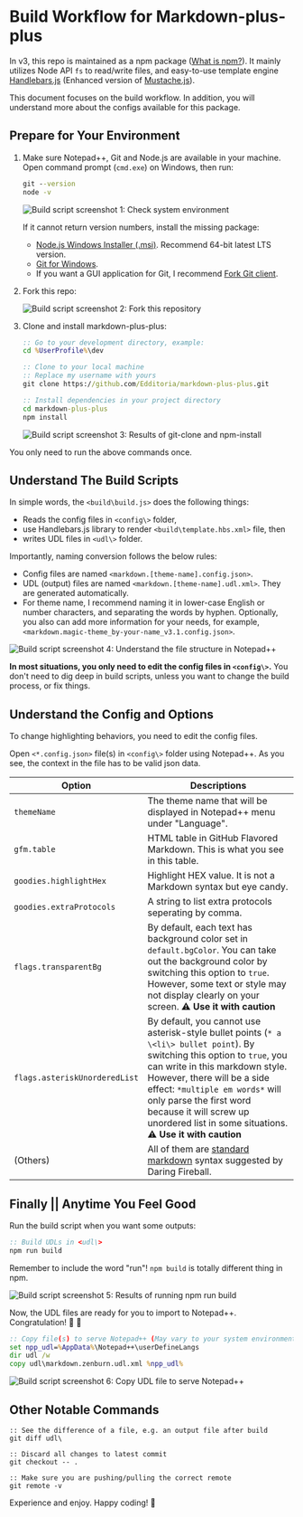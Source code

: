 # Build Workflow for Markdown-plus-plus

In v3, this repo is maintained as a npm package ([What is npm?][what_is_npm]). It mainly utilizes Node API `fs` to read/write files, and easy-to-use template engine [Handlebars.js][handlebars] (Enhanced version of [Mustache.js][mustache]).

This document focuses on the build workflow. In addition, you will understand more about the configs available for this package.

## Prepare for Your Environment

1. Make sure Notepad++, Git and Node.js are available in your machine. Open command prompt (`cmd.exe`) on Windows, then run:

	```cmd
	git --version
	node -v
	```

	![Build script screenshot 1: Check system environment][build_screen_1]

	If it cannot return version numbers, install the missing package:

	- [Node.js Windows Installer (.msi)][download_node]. Recommend 64-bit latest LTS version.
	- [Git for Windows][download_git].
	- If you want a GUI application for Git, I recommend [Fork Git client][fork_website].

1. Fork this repo:

	![Build script screenshot 2: Fork this repository][build_screen_2]

1. Clone and install markdown-plus-plus:

	```cmd
	:: Go to your development directory, example:
	cd %UserProfile%\dev

	:: Clone to your local machine
	:: Replace my username with yours
	git clone https://github.com/Edditoria/markdown-plus-plus.git

	:: Install dependencies in your project directory
	cd markdown-plus-plus
	npm install
	```

	![Build script screenshot 3: Results of git-clone and npm-install][build_screen_3]

You only need to run the above commands once.

## Understand The Build Scripts

In simple words, the `<build\build.js>` does the following things:

- Reads the config files in `<config\>` folder,
- use Handlebars.js library to render `<build\template.hbs.xml>` file, then
- writes UDL files in `<udl\>` folder.

Importantly, naming conversion follows the below rules:

- Config files are named `<markdown.[theme-name].config.json>`.
- UDL (output) files are named `<markdown.[theme-name].udl.xml>`. They are generated automatically.
- For theme name, I recommend naming it in lower-case English or number characters, and separating the words by hyphen. Optionally, you also can add more information for your needs, for example, `<markdown.magic-theme_by-your-name_v3.1.config.json>`.

![Build script screenshot 4: Understand the file structure in Notepad\+\+][build_screen_4]

**In most situations, you only need to edit the config files in `<config\>`.** You don't need to dig deep in build scripts, unless you want to change the build process, or fix things.

## Understand the Config and Options

To change highlighting behaviors, you need to edit the config files.

Open `<*.config.json>` file(s) in `<config\>` folder using Notepad++. As you see, the context in the file has to be valid json data.

| Option | Descriptions |
| ------ | ------------ |
| `themeName` | The theme name that will be displayed in Notepad++ menu under "Language". |
| `gfm.table` | HTML table in GitHub Flavored Markdown. This is what you see in this table. |
| `goodies.highlightHex` | Highlight HEX value. It is not a Markdown syntax but eye candy. |
| `goodies.extraProtocols` | A string to list extra protocols seperating by comma. |
| `flags.transparentBg` | By default, each text has background color set in `default.bgColor`. You can take out the background color by switching this option to `true`. However, some text or style may not display clearly on your screen. :warning: **Use it with caution** |
| `flags.asteriskUnorderedList` | By default, you cannot use asterisk-style bullet points (`* a \<li\> bullet point`). By switching this option to `true`, you can write in this markdown style. However, there will be a side effect: `*multiple em words*` will only parse the first word because it will screw up unordered list in some situations. :warning: **Use it with caution** |
| (Others) | All of them are [standard markdown][fireball_markdown_website] syntax suggested by Daring Fireball. |

## Finally || Anytime You Feel Good

Run the build script when you want some outputs:

```cmd
:: Build UDLs in <udl\>
npm run build
```

Remember to include the word "run"! `npm build` is totally different thing in npm.

![Build script screenshot 5: Results of running npm run build][build_screen_5]

Now, the UDL files are ready for you to import to Notepad++. Congratulation! :tada: :tada:

```cmd
:: Copy file(s) to serve Notepad++ (May vary to your system environment)
set npp_udl=%AppData%\Notepad++\userDefineLangs
dir udl /w
copy udl\markdown.zenburn.udl.xml %npp_udl%
```

![Build script screenshot 6: Copy UDL file to serve Notepad\+\+][build_screen_6]

## Other Notable Commands

```
:: See the difference of a file, e.g. an output file after build
git diff udl\

:: Discard all changes to latest commit
git checkout -- .

:: Make sure you are pushing/pulling the correct remote
git remote -v
```

Experience and enjoy. Happy coding! :pizza:

[what_is_npm]: https://nodejs.org/en/knowledge/getting-started/npm/what-is-npm/
[handlebars]: https://handlebarsjs.com
[mustache]: https://mustache.github.io
[download_node]: https://nodejs.org/en/download/
[download_git]: https://git-scm.com/downloads
[fork_website]: https://git-fork.com
[fireball_markdown_website]: https://daringfireball.net/projects/markdown/

[build_screen_1]: images/build/screenshot-1.png
[build_screen_2]: images/build/screenshot-2.png
[build_screen_3]: images/build/screenshot-3.png
[build_screen_4]: images/build/screenshot-4.png
[build_screen_5]: images/build/screenshot-5.png
[build_screen_6]: images/build/screenshot-6.png
